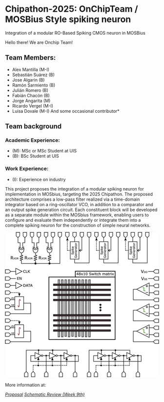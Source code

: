 # Chipathon-2025: OnChipTeam / MOSBius Style spiking neuron
Integration of a modular RO-Based Spiking CMOS neuron in MOSBius

Hello there! We are Onchip Team!

## Team Members:

- Alex Mantilla (M-I)
- Sebastián Suárez (B)
- Jose Algarin (B)
- Ramón Sarmiento (B)
- Julián Romero (B)
- Fabián Chacón (B)
- Jorge Angarita (M)
- Ricardo Vergel (M-I)
- Luisa Dovale (M-I)
And some occasional contributor*

## Team background
### Academic Experience:
- (M): MSc or MSc Student at UIS
- (B): BSc Student at UIS
### Work Experience:
- (I): Experience on industry

This project proposes the integration of a modular spiking neuron for implementation in MOSbius, targeting the 2025 Chipathon. The proposed architecture comprises a low-pass filter realized via a time-domain integrator based on a ring-oscillator VCO, in addition to a comparator and an output spike generation circuit. Each constituent block will be developed as a separate module within the MOSbius framework, enabling users to configure and evaluate them independently or integrate them into a complete spiking neuron for the construction of simple neural networks.

![Expected outcome](Media_Readme/MOSBius_Matrix.png)


More information at:

[*Proposal*](https://youtu.be/Y6UKVFCD-yw)
[*Schematic Review (Week 9th)*](https://youtu.be/cXW3zaoYFbs)